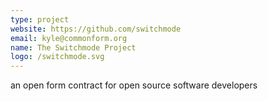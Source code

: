 ```yaml
---
type: project
website: https://github.com/switchmode
email: kyle@commonform.org
name: The Switchmode Project
logo: /switchmode.svg
---
```


an open form contract for open source software developers
